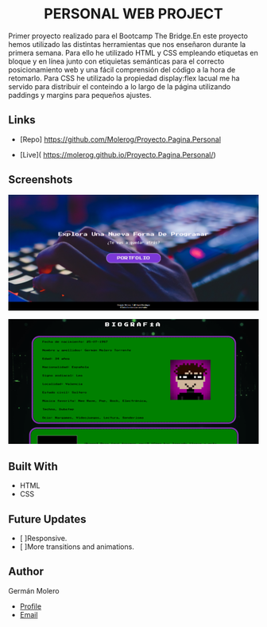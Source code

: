 <h1 align="center">PERSONAL WEB PROJECT<project-name></h1>

<p align="center">

<project-description>

Primer proyecto realizado para el Bootcamp The Bridge.En este proyecto hemos utilizado las distintas herramientas que nos enseñaron
durante la primera semana. Para ello he utilizado HTML y CSS empleando etiquetas  en bloque y en línea junto con etiquietas semánticas para el correcto posicionamiento web y una fácil comprensión del código a la hora de retomarlo.
Para CSS he utilizado la propiedad display:flex lacual me ha servido para distribuir el conteindo a lo largo de la página utilizando paddings y margins para pequeños ajustes.

</p>

## Links

- [Repo] https://github.com/Molerog/Proyecto.Pagina.Personal 

- [Live](<Homepage url> https://molerog.github.io/Proyecto.Pagina.Personal/)


## Screenshots

![Home Page](/fotos/Main.png "Home Page")

![Sección](/fotos/Seccion.png "Seccion")


## Built With

- HTML
- CSS

## Future Updates

- [ ]Responsive. 
- [ ]More transitions and animations. 

## Author

Germán Molero

- [Profile](https://github.com/Molerog "Germán Molero")
- [Email](mailto:moltorger@gmail.com "Hi!")

